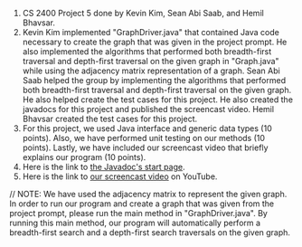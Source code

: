 1. CS 2400 Project 5 done by Kevin Kim, Sean Abi Saab, and Hemil Bhavsar.
2. Kevin Kim implemented "GraphDriver.java" that contained Java code necessary to create the graph that was given in the project prompt. He also implemented the algorithms that performed both breadth-first traversal and depth-first traversal on the given graph in "Graph.java" while using the adjacency matrix representation of a graph. Sean Abi Saab helped the group by implementing the algorithms that performed both breadth-first traversal and depth-first traversal on the given graph. He also helped create the test cases for this project. He also created the javadocs for this project and published the screencast video. Hemil Bhavsar created the test cases for this project.
3. For this project, we used Java interface and generic data types (10 points). Also, we have performed unit testing on our methods (10 points). Lastly, we have included our screencast video that briefly explains our program (10 points).
4. Here is the link to [the Javadoc's start page](https://codingtillwedie.github.io/Project-5/package-summary.html).
5. Here is the link to [our screencast video](https://youtu.be/HsTumAzNrsg) on YouTube.

// NOTE: We have used the adjacency matrix to represent the given graph. In order to run our program and create a graph that was given from the project prompt, please run the main method in "GraphDriver.java". By running this main method, our program will automatically perform a breadth-first search and a depth-first search traversals on the given graph.
